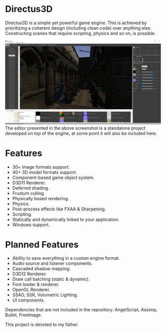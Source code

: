 # Directus3D
Directus3D is a simple yet powerful game engine. This is achieved by prioritizing a coherent design (including clean code) over anything else. Constructing scenes that require scripting, physics and so on, is possible.

![Screenshot](/Directus3D/Assets/screenshot.jpg)
The editor presented in the above screenshot is a standalone project developed on top of the engine, at some point it will also be included here.

# Features
- 30+ image formats support.
- 40+ 3D model formats support.
- Component-based game object system.
- D3D11 Renderer.
- Deferred shading.
- Frustum culling.
- Physically based rendering.
- Physics.
- Post-process effects like FXAA & Sharpening.
- Scripting.
- Statically and dynamically linked to your application.
- Windows support.

# Planned Features
- Ability to save everything in a custom engine format.
- Audio source and listener components.
- Cascaded shadow mapping.
- D3D12 Renderer.
- Draw call batching (static & dynamic).
- Font loader & renderer.
- OpenGL Renderer.
- SSAO, SSR, Volumetric Lighting.
- UI components.

Dependencies that are not included in the repository: AngelScript, Assimp, Bullet, FreeImage.

This project is devoted to my father.
